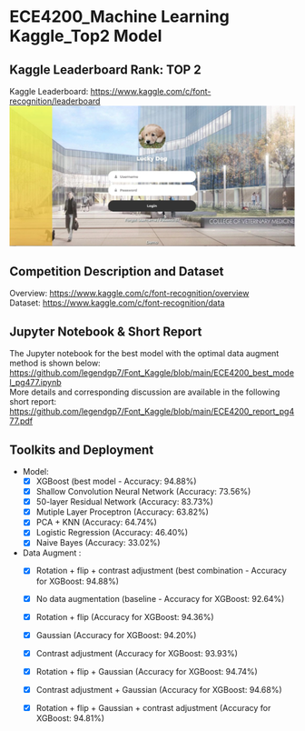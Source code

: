 # ECE4200_Machine Learning Kaggle_Top2 Model
## Kaggle Leaderboard Rank: TOP 2  
Kaggle Leaderboard: https://www.kaggle.com/c/font-recognition/leaderboard
  ![image](https://github.com/fl427/cornell-web-application/blob/master/Demo/0.jpg)
## Competition Description and Dataset
Overview: https://www.kaggle.com/c/font-recognition/overview  
Dataset: https://www.kaggle.com/c/font-recognition/data

## Jupyter Notebook & Short Report
The Jupyter notebook for the best model with the optimal data augment method is shown below:  
https://github.com/legendgp7/Font_Kaggle/blob/main/ECE4200_best_model_pg477.ipynb  
More details and corresponding discussion are available in the following short report:  
https://github.com/legendgp7/Font_Kaggle/blob/main/ECE4200_report_pg477.pdf

## Toolkits and Deployment

- Model:
  - [x] XGBoost (best model - Accuracy: 94.88%)
  - [x] Shallow Convolution Neural Network (Accuracy: 73.56%)
  - [x] 50-layer Residual Network (Accuracy: 83.73%)
  - [x] Mutiple Layer Proceptron (Accuracy: 63.82%)
  - [x] PCA + KNN (Accuracy: 64.74%)
  - [x] Logistic Regression (Accuracy: 46.40%)
  - [x] Naive Bayes (Accuracy: 33.02%)

- Data Augment :
  - [x] Rotation + flip + contrast adjustment (best combination - Accuracy for XGBoost: 94.88%)
  - [x] No data augmentation (baseline - Accuracy for XGBoost: 92.64%)
  - [x] Rotation + flip (Accuracy for XGBoost: 94.36%)
  - [x] Gaussian (Accuracy for XGBoost: 94.20%)
  - [x] Contrast adjustment (Accuracy for XGBoost: 93.93%)
  - [x] Rotation + flip + Gaussian (Accuracy for XGBoost: 94.74%)
  - [x] Contrast adjustment + Gaussian (Accuracy for XGBoost: 94.68%)
  - [x] Rotation + flip + Gaussian + contrast adjustment (Accuracy for XGBoost: 94.81%)
  
